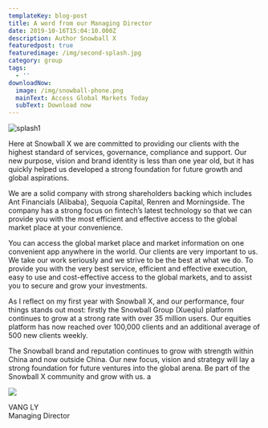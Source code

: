 ```yaml
---
templateKey: blog-post
title: A word from our Managing Director
date: 2019-10-16T15:04:10.000Z
description: Author Snowball X
featuredpost: true
featuredimage: /img/second-splash.jpg
category: group
tags:
  - ''
downloadNow:
  image: /img/snowball-phone.png
  mainText: Access Global Markets Today
  subText: Download now
---
```

![splash1](/img/landing-page-2.png)

Here at Snowball X we are committed to providing our clients with the highest standard of services, governance, compliance and support. 
Our new purpose, vision and brand identity is less than one year old, but it has quickly helped us developed a strong foundation for future growth and global aspirations. 

We are a solid company with strong shareholders backing which includes Ant Financials (Alibaba), Sequoia Capital, Renren and Morningside. The company has a strong focus on fintech’s latest technology so that we can provide you with the most efficient and effective access to the global market place at your convenience. 

You can access the global market place and market information on one convenient app anywhere in the world. 
Our clients are very important to us. We take our work seriously and we strive to be the best at what we do. To provide you with the very best service, efficient and effective execution, easy to use and cost-effective access to the global markets, and to assist you to secure and grow your investments. 

As I reflect on my first year with Snowball X, and our performance, four things stands out most: firstly the Snowball Group (Xueqiu) platform continues to grow at a strong rate with over 35 million users. Our equities platform has now reached over 100,000 clients and an additional average of 500 new clients weekly. 

The Snowball brand and reputation continues to grow with strength within China and now outside China. Our new focus, vision and strategy will lay a strong foundation for future ventures into the global arena.
Be part of the Snowball X community and grow with us. a

![](/img/vang.png)

VANG LY
\
Managing Director
